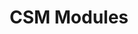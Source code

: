 ---
title: "CSM Modules"
linkTitle: "CSM Modules"
description: Installation of CSM Modules using Container Storage Module Operator
weight: 2
toc_hide: true 
---